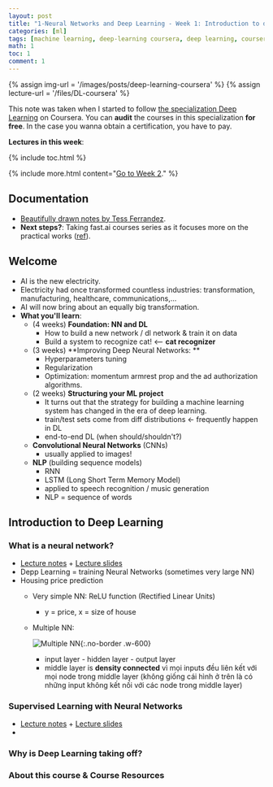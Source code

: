 ```yaml
---
layout: post
title: "1-Neural Networks and Deep Learning - Week 1: Introduction to deep learning"
categories: [ml]
tags: [machine learning, deep-learning coursera, deep learning, coursera]
math: 1
toc: 1
comment: 1
---
```


{% assign img-url = '/images/posts/deep-learning-coursera' %}
{% assign lecture-url = '/files/DL-coursera' %}

This note was taken when I started to follow [the specialization Deep Learning](https://www.coursera.org/specializations/deep-learning) on Coursera. You can **audit** the courses in this specialization **for free**. In the case you wanna obtain a certification, you have to pay.

**Lectures in this week**: 

{% include toc.html %}

{% include more.html content="[Go to Week 2](/deep-learning-coursera-1-2)." %}

## Documentation

- [Beautifully drawn notes by Tess Ferrandez]({{lecture-url}}/picture-note-dl-coursera-tess.pdf "Drawn notes by Tess").
- **Next steps?**: Taking fast.ai courses series as it focuses more on the practical works ([ref](https://github.com/mbadry1/DeepLearning.ai-Summary)).  

## Welcome

- AI is the new electricity.
- Electricity had once transformed countless industries: transformation, manufacturing, healthcare, communications,...
- AI will now bring about an equally big transformation.
- **What you'll learn**:
  - (4 weeks) **Foundation: NN and DL**
    - How to build a new network / dl network & train it on data
    - Build a system to recognize cat! <-- **cat recognizer**
  - (3 weeks) **Improving Deep Neural Networks: **
    - Hyperparameters tuning
    - Regularization
    - Optimization: momentum armrest prop and the ad authorization algorithms.
  - (2 weeks) **Structuring your ML project**
    - It turns out that the strategy for building a machine learning system has changed in the era of deep learning.
    - train/test sets come from diff distributions <- frequently happen in DL
    - end-to-end DL (when should/shouldn't?)
  - **Convolutional Neural Networks** (CNNs)
    - usually applied to images!
  - **NLP** (building sequence models)
    - RNN
    - LSTM (Long Short Term Memory Model)
    - applied to speech recognition / music generation
    - NLP = sequence of words

## Introduction to Deep Learning

### What is a neural network?

- [Lecture notes]({{lecture-url}}/course-1/w1_What_is_Neural_Network.pdf) + [Lecture slides]({{lecture-url}}/course-1/w1_What_is_Neural_Network.pptx)
- Depp Learning = training Neural Networks (sometimes very large NN)
- Housing price prediction
  - Very simple NN: ReLU function (Rectified Linear Units)
    - y = price, x = size of house
  - Multiple NN:
  
    ![Multiple NN]({{img-url}}/multiple-nn-housing-price.jpg){:.no-border .w-600}
  
    - input layer - hidden layer - output layer
    - middle layer is **density connected** vì mọi inputs đều liên kết với mọi node trong middle layer (không giống cái hình ở trên là có những input không kết nối với các node trong middle layer)

### Supervised Learning with Neural Networks

- [Lecture notes]({{lecture-url}}/course-1/w1_Supervised_Learning_for_Neural_Network.pdf) + [Lecture slides]({{lecture-url}}/course-1/w1_Supervised_Learning_for_Neural_Network.pptx)
- 

### Why is Deep Learning taking off?

### About this course & Course Resources


